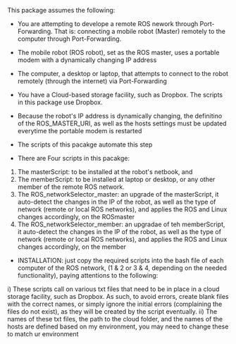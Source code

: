 This package assumes the following: 

- You are attempting to develope a remote ROS nework through Port-Forwarding. That is: connecting a mobile robot (Master) remotely to the computer through Port-Forwarding. 
- The mobile robot (ROS robot), set as the ROS master, uses a portable modem with a dynamically changing IP address
- The computer, a desktop or laptop, that attempts to connect to the robot remotely (through the internet) via Port-Forwarding
- You have a Cloud-based storage facility, such as Dropbox. The scripts in this package use Dropbox.
- Because the robot's IP address is dynamically changing, the definitino of the ROS_MASTER_URI, as well as the hosts settings must be updated everytime the portable modem is restarted 

- The scripts of this pacakge automate this step
- There are Four scripts in this pacakge: 

1) The masterScript: to be installed at the robot's netbook, and 
2) The memberScript: to be installed at laptop or desktop, or any other member of the remote ROS network. 
3) The ROS_networkSelector_master: an upgrade of the masterScript, it auto-detect the changes in the IP of the robot, as well as the type of network (remote or local ROS networks), and applies the ROS and Linux changes accordingly, on the ROSmaster 
4) The ROS_networkSelector_member: an upgradae of teh memberScript,  it auto-detect the changes in the IP of the robot, as well as the type of network (remote or local ROS networks), and applies the ROS and Linux changes accordingly, on the member


- INSTALLATION: just copy the required scripts into the bash file of each computer of the ROS network, (1 & 2 or 3 & 4, depending on the needed functionality), paying attentions to the following: 

i) These scripts call on various txt files that need to be in place in a cloud storage facility, such as Dropbox. As such, to avoid errors, create blank files with the correct names, or simply ignore the initial errors (complaining the files do not exist), as they will be created by the script eventually. 
ii) The names of these txt files, the path to the cloud folder, and the names of the hosts are defined based on my environment, you may need to change these to match ur environment
